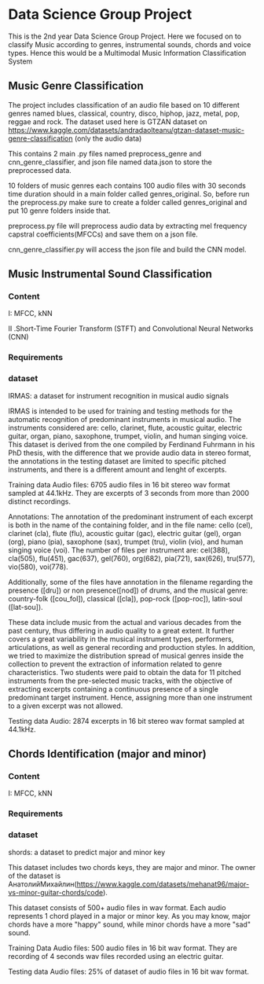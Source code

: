 # Data Science Group Project
This is the 2nd year Data Science Group Project. Here we focused on to classify Music according to genres, instrumental sounds, chords and voice types. Hence this would be a Multimodal Music Information Classification System
## Music Genre Classification
The project includes classification of an audio file based on 10 different genres named blues, classical, country, disco, hiphop, jazz, metal, pop, reggae and rock. The dataset used here is GTZAN dataset on https://www.kaggle.com/datasets/andradaolteanu/gtzan-dataset-music-genre-classification (only the audio data)

This contains 2 main .py files named preprocess_genre and cnn_genre_classifier, and json file named data.json to store the preprocessed data.

10 folders of music genres each contains 100 audio files with 30 seconds time duration should in a main folder called genres_original. So, before run the preprocess.py make sure to create a folder called genres_original and put 10 genre folders inside that.

preprocess.py file will preprocess audio data by extracting mel frequency capstral coefficients(MFCCs) and save them on a json file.

cnn_genre_classifier.py will access the json file and build the CNN model.

## Music Instrumental Sound Classification
### Content ###

 I:  MFCC, kNN
 
 II .Short-Time Fourier Transform (STFT) and Convolutional Neural Networks (CNN)
 
### Requirements ###

### dataset ###

IRMAS: a dataset for instrument recognition in musical audio signals



IRMAS is intended to be used for training and testing methods for the automatic recognition of predominant instruments in musical audio. The instruments considered are: cello, clarinet, flute, acoustic guitar, electric guitar, organ, piano, saxophone, trumpet, violin, and human singing voice. This dataset is derived from the one compiled by Ferdinand Fuhrmann in his PhD thesis, with the difference that we provide audio data in stereo format, the annotations in the testing dataset are limited to specific pitched instruments, and there is a different amount and lenght of excerpts.



Training data
Audio files: 6705 audio files in 16 bit stereo wav format sampled at 44.1kHz. They are excerpts of 3 seconds from more than 2000 distinct recordings.

Annotations: The annotation of the predominant instrument of each excerpt is both in the name of the containing folder, and in the file name: cello (cel), clarinet (cla), flute (flu), acoustic guitar (gac), electric guitar (gel), organ (org), piano (pia), saxophone (sax), trumpet (tru), violin (vio), and human singing voice (voi). The number of files per instrument are: cel(388), cla(505), flu(451), gac(637), gel(760), org(682), pia(721), sax(626), tru(577), vio(580), voi(778).

Additionally, some of the files have annotation in the filename regarding the presence ([dru]) or non presence([nod]) of drums, and the musical genre: country-folk ([cou_fol]), classical ([cla]), pop-rock ([pop-roc]), latin-soul ([lat-sou]).

These data include music from the actual and various decades from the past century, thus differing in audio quality to a great extent. It further covers a great variability in the musical instrument types, performers, articulations, as well as general recording and production styles. In addition, we tried to maximize the distribution spread of musical genres inside the collection to prevent the extraction of information related to genre characteristics. Two students were paid to obtain the data for 11 pitched instruments from the pre-selected music tracks, with the objective of extracting excerpts containing a continuous presence of a single predominant target instrument. Hence, assigning more than one instrument to a given excerpt was not allowed.

Testing data
Audio: 2874 excerpts in 16 bit stereo wav format sampled at 44.1kHz.
 
## Chords Identification (major and minor)
### Content ###
I:  MFCC, kNN


### Requirements ###

### dataset ###
shords:  a dataset to predict major and minor key


This dataset includes two chords keys, they are major and minor. The owner of the dataset is АнатолийМихайлин(https://www.kaggle.com/datasets/mehanat96/major-vs-minor-guitar-chords/code).

This dataset consists of 500+ audio files in wav format. Each audio represents 1 chord played in a major or minor key. As you may know, major chords have a more "happy" sound, while minor chords have a more "sad" sound. 

Training Data
Audio files: 500 audio files in 16 bit wav format. They are recording of 4 seconds wav files recorded using an electric guitar.

Testing data
Audio files: 25% of dataset  of audio files in 16 bit wav format.
